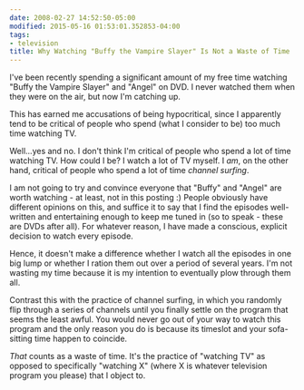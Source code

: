 ```yaml
---
date: 2008-02-27 14:52:50-05:00
modified: 2015-05-16 01:53:01.352853-04:00
tags:
- television
title: Why Watching "Buffy the Vampire Slayer" Is Not a Waste of Time
---
```


I've been recently spending a significant amount of my free time
watching "Buffy the Vampire Slayer" and "Angel" on DVD. I never
watched them when they were on the air, but now I'm catching up.

This has earned me accusations of being hypocritical, since I
apparently tend to be critical of people who spend (what I consider to
be) too much time watching TV.

Well...yes and no.  I don't think I'm critical of people who spend a
lot of time watching TV. How could I be? I watch a lot of TV myself. I
*am*, on the other hand, critical of people who spend a lot of time
*channel surfing*.

I am not going to try and convince everyone that "Buffy" and "Angel"
are worth watching - at least, not in this posting :) People obviously
have different opinions on this, and suffice it to say that I find the
episodes well-written and entertaining enough to keep me tuned in (so
to speak - these are DVDs after all).  For whatever reason, I have
made a conscious, explicit decision to watch every episode.

Hence, it doesn't make a difference whether I watch all the episodes
in one big lump or whether I ration them out over a period of several
years.  I'm not wasting my time because it is my intention to
eventually plow through them all.

Contrast this with the practice of channel surfing, in which you
randomly flip through a series of channels until you finally settle on
the program that seems the least awful.  You would never go out of
your way to watch this program and the only reason you do is because
its timeslot and your sofa-sitting time happen to coincide.

*That* counts as a waste of time.  It's the practice of "watching TV"
as opposed to specifically "watching X" (where X is whatever television
program you please) that I object to.